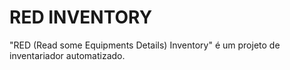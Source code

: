 <html>
  <head>
    <meta charset="utf-8"/>
  </head>
  <body>
    <h1>RED INVENTORY</h1>
    <p>"RED (Read some Equipments Details) Inventory" é um projeto de inventariador automatizado.</p>
  </body>
</html>
